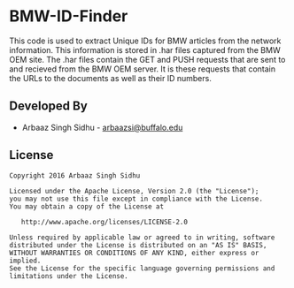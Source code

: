 # BMW-ID-Finder

This code is used to extract Unique IDs for BMW articles from the network information. 
This information is stored in .har files captured from the BMW OEM site. The .har files contain the GET and PUSH requests that are sent to and recieved from the BMW OEM server. It is these requests that contain the URLs to the documents as well as their ID numbers.


Developed By
------------
* Arbaaz Singh Sidhu - <arbaazsi@buffalo.edu>

License
-------

    Copyright 2016 Arbaaz Singh Sidhu

    Licensed under the Apache License, Version 2.0 (the "License");
    you may not use this file except in compliance with the License.
    You may obtain a copy of the License at

       http://www.apache.org/licenses/LICENSE-2.0

    Unless required by applicable law or agreed to in writing, software
    distributed under the License is distributed on an "AS IS" BASIS,
    WITHOUT WARRANTIES OR CONDITIONS OF ANY KIND, either express or implied.
    See the License for the specific language governing permissions and
    limitations under the License.

